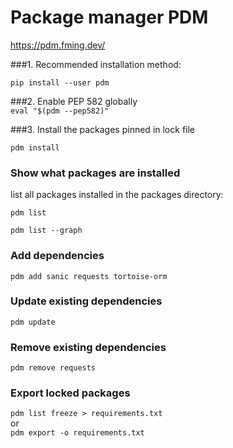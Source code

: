 
# Package manager PDM  
https://pdm.fming.dev/

###1. Recommended installation method:

<code>pip install --user pdm</code>

###2. Enable PEP 582 globally  
<code>eval "$(pdm --pep582)"</code>

###3. Install the packages pinned in lock file

<code>pdm install</code>

### Show what packages are installed
<p> list all packages installed in the packages directory:</p>
<code>pdm list</code>  

<code>pdm list --graph</code>

### Add dependencies
<code>pdm add sanic requests tortoise-orm</code>

### Update existing dependencies
<code>pdm update</code>

### Remove existing dependencies
<code>pdm remove requests</code>

### Export locked packages
<code>pdm list freeze > requirements.txt</code>  
or  
<code>pdm export -o requirements.txt</code>  
<br>
<br>
